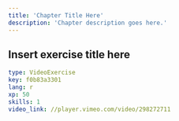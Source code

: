 ```yaml
---
title: 'Chapter Title Here'
description: 'Chapter description goes here.'
---
```


## Insert exercise title here

```yaml
type: VideoExercise
key: f0b83a3301
lang: r
xp: 50
skills: 1
video_link: //player.vimeo.com/video/298272711
```

